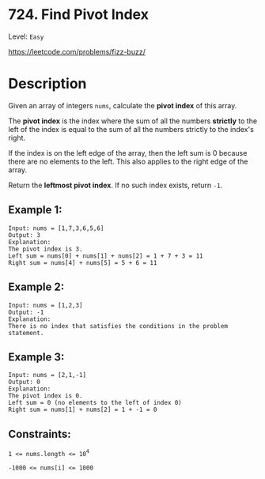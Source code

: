 # 724. Find Pivot Index
Level: `Easy`

https://leetcode.com/problems/fizz-buzz/

# Description

Given an array of integers `nums`, calculate the <b>pivot index</b> of this array.

The <b>pivot index</b> is the index where the sum of all the numbers <b>strictly</b> to the left of the index is equal to the sum of all the numbers strictly to the index's right.

If the index is on the left edge of the array, then the left sum is 0 because there are no elements to the left. This also applies to the right edge of the array.

Return the <b>leftmost pivot index</b>. If no such index exists, return `-1`.

## Example 1:

    Input: nums = [1,7,3,6,5,6]
    Output: 3
    Explanation:
    The pivot index is 3.
    Left sum = nums[0] + nums[1] + nums[2] = 1 + 7 + 3 = 11
    Right sum = nums[4] + nums[5] = 5 + 6 = 11

## Example 2:

    Input: nums = [1,2,3]
    Output: -1
    Explanation:
    There is no index that satisfies the conditions in the problem statement.

## Example 3:

    Input: nums = [2,1,-1]
    Output: 0
    Explanation:
    The pivot index is 0.
    Left sum = 0 (no elements to the left of index 0)
    Right sum = nums[1] + nums[2] = 1 + -1 = 0

## Constraints:

`1 <= nums.length <= 10`<sup>`4`</sup>

`-1000 <= nums[i] <= 1000`